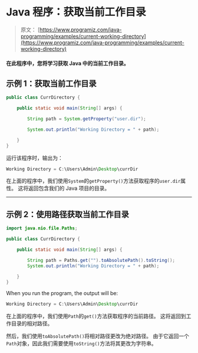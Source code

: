 # Java 程序：获取当前工作目录

> 原文： [https://www.programiz.com/java-programming/examples/current-working-directory](https://www.programiz.com/java-programming/examples/current-working-directory)

#### 在此程序中，您将学习获取 Java 中的当前工作目录。

## 示例 1：获取当前工作目录

```java
public class CurrDirectory {

    public static void main(String[] args) {

        String path = System.getProperty("user.dir");

        System.out.println("Working Directory = " + path);

    }
}
```

运行该程序时，输出为：

```java
Working Directory = C:\Users\Admin\Desktop\currDir
```

在上面的程序中，我们使用`System`的`getProperty()`方法获取程序的`user.dir`属性。 这将返回包含我们的 Java 项目的目录。

* * *

## 示例 2：使用路径获取当前工作目录

```java
import java.nio.file.Paths;

public class CurrDirectory {

    public static void main(String[] args) {

        String path = Paths.get("").toAbsolutePath().toString();
        System.out.println("Working Directory = " + path);

    }
}
```

When you run the program, the output will be:

```java
Working Directory = C:\Users\Admin\Desktop\currDir
```

在上面的程序中，我们使用`Path`的`get()`方法获取程序的当前路径。 这将返回到工作目录的相对路径。

然后，我们使用`toAbsolutePath()`将相对路径更改为绝对路径。 由于它返回一个`Path`对象，因此我们需要使用`toString()`方法将其更改为字符串。